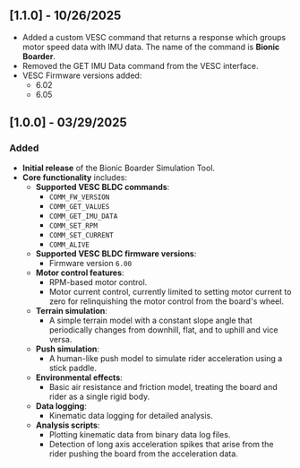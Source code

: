 ## [1.1.0] - 10/26/2025
- Added a custom VESC command that returns a response which groups motor speed data with IMU data. The name of the command is **Bionic Boarder**.
- Removed the GET IMU Data command from the VESC interface.
- VESC Firmware versions added:
  - 6.02
  - 6.05

## [1.0.0] - 03/29/2025

### Added
- **Initial release** of the Bionic Boarder Simulation Tool.
- **Core functionality** includes:
  - **Supported VESC BLDC commands**:
    - `COMM_FW_VERSION`
    - `COMM_GET_VALUES`
    - `COMM_GET_IMU_DATA`
    - `COMM_SET_RPM`
    - `COMM_SET_CURRENT`
    - `COMM_ALIVE`
  - **Supported VESC BLDC firmware versions**:
    - Firmware version `6.00`
  - **Motor control features**:
    - RPM-based motor control.
    - Motor current control, currently limited to setting motor current to zero for relinquishing the motor control from the board's wheel.
  - **Terrain simulation**:
    - A simple terrain model with a constant slope angle that periodically changes from downhill, flat, and to uphill and vice versa.
  - **Push simulation**:
    - A human-like push model to simulate rider acceleration using a stick paddle.
  - **Environmental effects**:
    - Basic air resistance and friction model, treating the board and rider as a single rigid body.
  - **Data logging**:
    - Kinematic data logging for detailed analysis.
  - **Analysis scripts**:
    - Plotting kinematic data from binary data log files.
    - Detection of long axis acceleration spikes that arise from the rider pushing the board from the acceleration data.